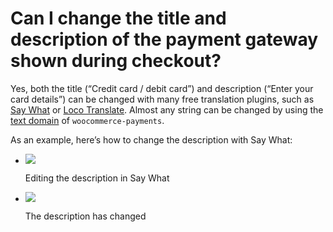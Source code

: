 # Can I change the title and description of the payment gateway shown during checkout?

Yes, both the title (“Credit card / debit card”) and description (“Enter your card details”) can be changed with many free translation plugins, such as [Say What](https://wordpress.org/plugins/say-what/) or [Loco Translate](https://wordpress.org/plugins/loco-translate/). Almost any string can be changed by using the [text domain](https://developer.wordpress.org/plugins/internationalization/how-to-internationalize-your-plugin/#text-domains) of `woocommerce-payments`.

As an example, here’s how to change the description with Say What:

*   ![](https://woocommerce.com/wp-content/uploads/2022/08/Screenshot-taken-on-2022-08-31-at-20.09.59-UTC@2x.png)
    
    Editing the description in Say What
    
*   ![](https://woocommerce.com/wp-content/uploads/2022/08/Screenshot-taken-on-2022-08-31-at-20.10.19-UTC@2x-1.png)
    
    The description has changed